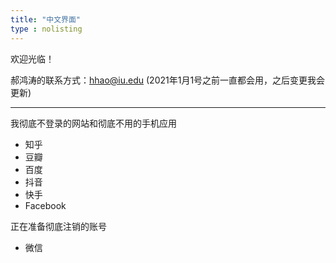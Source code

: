 ```yaml
---
title: "中文界面"
type : nolisting
---
```


欢迎光临！

郝鸿涛的联系方式：hhao@iu.edu (2021年1月1号之前一直都会用，之后变更我会更新)

---
我彻底不登录的网站和彻底不用的手机应用

- 知乎
- 豆瓣 
- 百度
- 抖音
- 快手
- Facebook

正在准备彻底注销的账号

- 微信





